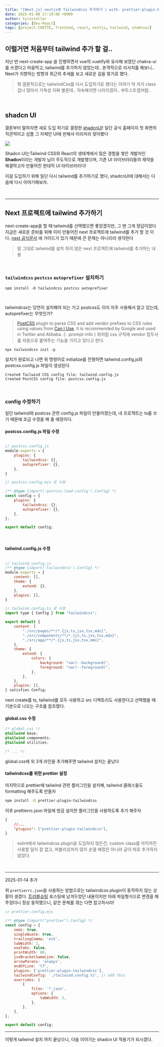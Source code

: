 ```yaml
---
title: "[Next.js] nextjs에 Tailwindcss 추가하기 ( with. prettier-plugin-tailwindcss )"
date: 2025-01-08 17:19:00 +0900
author: tyrosteller
categories: [Dev-React]
tags: [project-COOTTE, frontend, react, nextjs, tailwind, shadcnui]
---
```


## 이럴거면 처음부터 tailwind 추가 할 걸..

지난 번 next-create-app 을 진행하면서 vue의 vuetify와 유사해 보였던 chakra-ui를 쓰겠다고 마음먹고, tailwind를 추가하지 않았는데..
본격적으로 리서치를 해보니..  Next가 지향하는 방향과 최근의 추세를 보고 새로운 길을 찾기로 했다.
> 뭐 결론적으로는 tailwindCss를 다시 도입하기로 했다는 이야기
> 악 저거 class 겁나 많아서 가독성 지짜 별론데.. 익숙해지면 나아지겠지.. 부트스트랩처럼..

<br>

## shadcn UI

결론부터 말하자면 새로 도입 하기로 결정한 [shadcnUI](https://ui.shadcn.com/)! 
일단 공식 홈페이지 첫 화면의 직관적이고 심플 그 자체인 UI에 반해서 이리저리 찾아봤다 

![](/assets/img/post/2025-01-08_Shadcn_UI_home.png)

Shadcn UI는Tailwind CSS와 React의 생태계에서 많은 경험을 쌓은 개발자인 **Shadcn**이라는 개발자 님이 주도적으로 개발했으며, 기존 UI 라이브러리들의 제약을 해결하고자 만들어진 현대적 UI 라이브러리다!

이걸 도입하기 위해 일단 다시 tailwind를 추가하기로 했다, shadcnUI에 대해서는 다음에 다시 이야기해보자.

<br>

---


## Next 프로젝트에 tailwind 추가하기

next-create-app을 할 때 tailwind를 선택했으면 좋았겠지만, 그 땐 그게 정답이었다 
지금은 새로운 준비를 위해 이미 만들어진 next 프로젝트에 tailwind를 추가 할 것 이다. [next 공식문서](https://tailwindcss.com/docs/guides/nextjs) 에 가이드가 있기 때문에 큰 문제는 아니리라 생각한다

> 말 그대로 tailwind를 설치 하지 않은 next 프로젝트에 tailwind를 추가하는 내용

<br>

### `tailwindcss` `postcss` `autoprefixer` 설치하기

```shell
npm install -D tailwindcss postcss autoprefixer
```

<br>

tailwindcss는 당연히 설치해야 되는 거고 postcss도 이미 자주 사용해서 알고 있는데, autoprefixer는 무엇인가?

> [PostCSS](https://github.com/postcss/postcss) plugin to parse CSS and add vendor prefixes to CSS rules using values from [Can I Use](https://caniuse.com/). It is recommended by Google and used in Twitter and Alibaba.
{: .prompt-info }
위처럼 css 규칙에 vendor 접두사를 자동으로 붙여주는 기능을 가지고 있다고 한다.


```shell
npx tailwindcss init -p
```

설치가 완료되고 나면 위 명령어로 initialize를 진행하면 tailwind.config.js와 postcss.config.js 파일이 생성된다

```shell
Created Tailwind CSS config file: tailwind.config.js
Created PostCSS config file: postcss.config.js
```

<br>

### config 수정하기

일단 tailwind와 postcss 관련 config.js 파일이 만들어졌는데, 내 프로젝트는 ts를 쓰기 때문에 조금 수정을 해 줄 예정이다.

#### postcss.config.js 파일 수정
```js

// postcss.config.js
module.exports = {
	plugins: {
		tailwindcss: {},
		autoprefixer: {},
	},
}

// postcss.config.mjs 로 수정

/** @type {import('postcss-load-config').Config} */
const config = {
	plugins: {
		tailwindcss: {},
		autoprefixer: {},
	},
};

export default config;

```

<br>

#### tailwind.config.js 수정

```js

// tailwind.config.js
/** @type {import('tailwindcss').Config} */
module.exports = {
	content: [],
	theme: {
		extend: {},
	},
	plugins: [],
}

// tailwind.config.ts 로 수정
import type { Config } from "tailwindcss";

export default {
	content: [
		"./src/pages/**/*.{js,ts,jsx,tsx,mdx}",
		"./src/components/**/*.{js,ts,jsx,tsx,mdx}",
		"./src/app/**/*.{js,ts,jsx,tsx,mdx}",
	],
	theme: {
		extend: {
			colors: {
				background: "var(--background)",
				foreground: "var(--foreground)",
			},
		},
	},
	plugins: [],
} satisfies Config;
```

next create를 ts, tailwind를 모두 사용하고 src 디렉토리도 사용한다고 선택했을 때 기본으로 나오는 구조를 참조했다.
<br>

#### global.css 수정

```css
/* global.css */
@tailwind base;
@tailwind components;
@tailwind utilities;

/* ... */
```
global.css에 위 3개 라인을 추가해주면 tailwind 설치는 끝났다

#### tailwindcss를 위한 prettier 설정

마지막으로 prettier에 tailwind 관련 플러그인을 설치해, tailwind 클래스들도 formatting 해주도록 만들자
```bash
npm install -D prettier-plugin-tailwindcss
```

이후 prettierrc.json 파일에 방금 설치한 플러그인을 사용하도록 추가 해주자
```json
{
	//...
	"plugins": ["prettier-plugin-tailwindcss"],
}
```

> eslint에서 tailwindcss plugin을 도입하지 않은건, custom class를 아직까진 사용할 일이 잘 없고, 퍼블리싱까지 많이 손댈 예정은 아니라 굳이 따로 추가하지 않았다.

<br>

---
2025-01-14 추가

위 `prettierrc.json`을 사용하는 방법으로는 tailwindcss plugin이 동작하지 않는 상황이 생겼다.
[트러블슈팅](https://tyrosteller.github.io/posts/prettier-plugin-tailwindcss-not-working) 포스팅에 남겨두었던 내용이지만 아래 파일형식으로 변경을 해주었더니 정상 동작했으니, 같은 문제를 겪는 다면 참고하시라!


```js
// prettier.config.mjs

/** @type {import("prettier").Config} */
const config = {
	semi: true,
	singleQuote: true,
	trailingComma: 'es5',
	tabWidth: 2,
	useTabs: false,
	printWidth: 80,
	jsxBracketSameLine: false,
	arrowParens: 'always',
	endOfLine: 'lf',
	plugins: ['prettier-plugin-tailwindcss'],
	tailwindConfig: './tailwind.config.ts', // add this
	overrides: [
		{
			files: '*.json',
			options: {
				tabWidth: 2,
			},
		},
	],
};

export default config;
```

---


이렇게 tailwind 설치 까지 끝났으니, 다음 이야기는 shadcn UI 적용기가 되시겠다.
